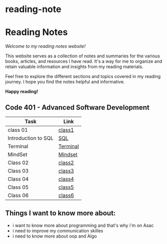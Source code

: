 # reading-note

# Reading Notes

*Welcome to my reading notes website!*

This website serves as a collection of notes and summaries for the various books, articles, and resources I have read. It's a way for me to organize and retain valuable information and insights from my reading materials.

Feel free to explore the different sections and topics covered in my reading journey. I hope you find the notes helpful and informative.

**Happy reading!**

## Code 401 - Advanced Software Development

| Task                               | Link                         |
|------------------------------------|------------------------------|
| class 01                           | [class1](./ReadingClass1.md) |
| Introduction to SQL                | [SQL](./SQL.md)              |
| Terminal                           | [Terminal](./Terminal.md)    |
| MindSet                            | [Mindset](./mindset.md)      |
| Class 02                           | [class2](./ReadingClass2.md) |
| Class 03                           | [class3](./ReadingClass3.md) |
| Class 04                           | [class4](./ReadingClass4.md) |
| Class 05                           | [class5](./ReadingClass5.md) |
 | Class 06                           | [class6](ReadingClass6.md)   |
## Things I want to know more about:
 - i want to know more about programming and that's why i'm on Asac
 - i need to improve my communication skilles 
 - i need to know more about oop and Algo

